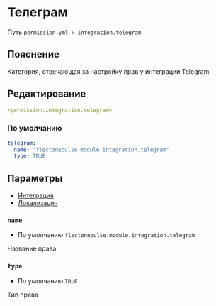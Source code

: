 # Телеграм
Путь `permission.yml > integration.telegram`

## Пояснение
Категория, отвечающая за настройку прав у интеграции Telegram

## Редактирование
```yaml
<permission.integration.telegram>
```

### По умолчанию
```yaml
telegram:
  name: "flectonepulse.module.integration.telegram"
  type: TRUE
```

## Параметры

- [Интеграция](/ru/integration/telegram/)
- [Локализация](/ru/localizations/ru_ru/integration/telegram/)

### `name`
- По умолчанию `flectonepulse.module.integration.telegram`

Название права

### `type`
- По умолчанию `TRUE`

Тип права

<!--@include: @/ru/parts/permission.md-->

